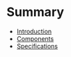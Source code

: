 # Summary

- [Introduction](./01_introduction.md)
- [Components](./02_components.md)
- [Specifications](./03_specifications.md)

